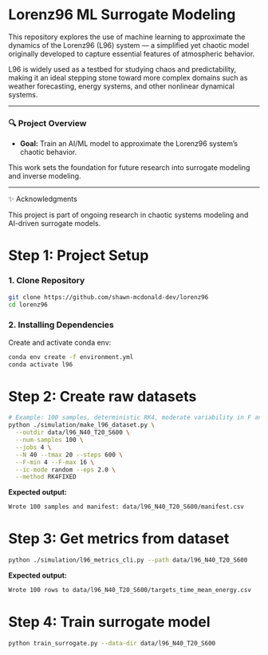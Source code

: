 # Lorenz96 ML Surrogate Modeling

This repository explores the use of machine learning to approximate the dynamics of the Lorenz96 (L96) system — a simplified yet chaotic model originally developed to capture essential features of atmospheric behavior.

L96 is widely used as a testbed for studying chaos and predictability, making it an ideal stepping stone toward more complex domains such as weather forecasting, energy systems, and other nonlinear dynamical systems.

---

### 🔍 Project Overview

- **Goal:** Train an AI/ML model to approximate the Lorenz96 system’s chaotic behavior.

This work sets the foundation for future research into surrogate modeling and inverse modeling.

---

✨ Acknowledgments

This project is part of ongoing research in chaotic systems modeling and AI-driven surrogate models.

# Step 1: Project Setup

### 1. Clone Repository
```sh
git clone https://github.com/shawn-mcdonald-dev/lorenz96
cd lorenz96
```

### 2. Installing Dependencies
Create and activate conda env:
```sh
conda env create -f environment.yml
conda activate l96
```

# Step 2: Create raw datasets
```sh
# Example: 100 samples, deterministic RK4, moderate variability in F and x0
python ./simulation/make_l96_dataset.py \
  --outdir data/l96_N40_T20_S600 \
  --num-samples 100 \
  --jobs 4 \
  --N 40 --tmax 20 --steps 600 \
  --F-min 4 --F-max 16 \
  --ic-mode random --eps 2.0 \
  --method RK4FIXED
```

**Expected output:**
```sh
Wrote 100 samples and manifest: data/l96_N40_T20_S600/manifest.csv
```

# Step 3: Get metrics from dataset
```sh
python ./simulation/l96_metrics_cli.py --path data/l96_N40_T20_S600
```

**Expected output:**
```sh
Wrote 100 rows to data/l96_N40_T20_S600/targets_time_mean_energy.csv
```

# Step 4: Train surrogate model
```sh
python train_surrogate.py --data-dir data/l96_N40_T20_S600
```